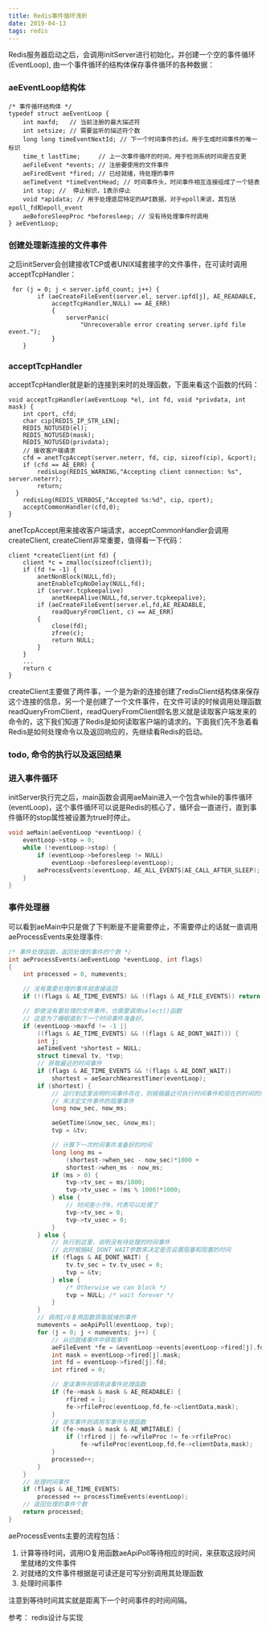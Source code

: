 ```yaml
---
title: Redis事件循环浅析
date: 2019-04-13
tags: redis
---
```

Redis服务器启动之后，会调用initServer进行初始化，并创建一个空的事件循环(EventLoop), 由一个事件循环的结构体保存事件循环的各种数据：

### aeEventLoop结构体

```
/* 事件循环结构体 */
typedef struct aeEventLoop {
    int maxfd;   // 当前注册的最大描述符
    int setsize; // 需要监听的描述符个数
    long long timeEventNextId; // 下一个时间事件的id，用于生成时间事件的唯一标识
    time_t lastTime;     // 上一次事件循环的时间，用于检测系统时间是否变更
    aeFileEvent *events; // 注册要使用的文件事件
    aeFiredEvent *fired; // 已经就绪，待处理的事件
    aeTimeEvent *timeEventHead; // 时间事件头，时间事件相互连接组成了一个链表
    int stop; //  停止标识，1表示停止
    void *apidata; // 用于处理底层特定的API数据，对于epoll来说，其包括epoll_fd和epoll_event
    aeBeforeSleepProc *beforesleep; // 没有待处理事件时调用
} aeEventLoop;
```
### 创建处理新连接的文件事件
之后initServer会创建接收TCP或者UNIX域套接字的文件事件，在可读时调用acceptTcpHandler：

```
 for (j = 0; j < server.ipfd_count; j++) {
        if (aeCreateFileEvent(server.el, server.ipfd[j], AE_READABLE,
            acceptTcpHandler,NULL) == AE_ERR)
            {
                serverPanic(
                    "Unrecoverable error creating server.ipfd file event.");
            }
    }
```
### acceptTcpHandler
acceptTcpHandler就是新的连接到来时的处理函数，下面来看这个函数的代码：

```
void acceptTcpHandler(aeEventLoop *el, int fd, void *privdata, int mask) {
    int cport, cfd;
    char cip[REDIS_IP_STR_LEN];
    REDIS_NOTUSED(el);
    REDIS_NOTUSED(mask);
    REDIS_NOTUSED(privdata);
    // 接收客户端请求
    cfd = anetTcpAccept(server.neterr, fd, cip, sizeof(cip), &cport);
    if (cfd == AE_ERR) {
        redisLog(REDIS_WARNING,"Accepting client connection: %s", server.neterr);
        return;
  }
    redisLog(REDIS_VERBOSE,"Accepted %s:%d", cip, cport);
    acceptCommonHandler(cfd,0);
}
```
anetTcpAccept用来接收客户端请求，acceptCommonHandler会调用createClient, createClient非常重要，值得看一下代码：

```
client *createClient(int fd) {
    client *c = zmalloc(sizeof(client));
    if (fd != -1) {
        anetNonBlock(NULL,fd);
        anetEnableTcpNoDelay(NULL,fd);
        if (server.tcpkeepalive)
            anetKeepAlive(NULL,fd,server.tcpkeepalive);
        if (aeCreateFileEvent(server.el,fd,AE_READABLE,
            readQueryFromClient, c) == AE_ERR)
        {
            close(fd);
            zfree(c);
            return NULL;
        }
    }
    ...
    return c
}
```
createClient主要做了两件事，一个是为新的连接创建了redisClient结构体来保存这个连接的信息，另一个是创建了一个文件事件，在文件可读的时候调用处理函数readQueryFromClient，readQueryFromClient顾名思义就是读取客户端发来的命令的，这下我们知道了Redis是如何读取客户端的请求的。下面我们先不急着看Redis是如何处理命令以及返回响应的，先继续看Redis的启动。
### todo, 命令的执行以及返回结果
### 进入事件循环

initServer执行完之后，main函数会调用aeMain进入一个包含while的事件循环(eventLoop)，这个事件循环可以说是Redis的核心了，循环会一直进行，直到事件循环的stop属性被设置为true时停止。

```c
void aeMain(aeEventLoop *eventLoop) {
    eventLoop->stop = 0;
    while (!eventLoop->stop) {
        if (eventLoop->beforesleep != NULL)
            eventLoop->beforesleep(eventLoop);
        aeProcessEvents(eventLoop, AE_ALL_EVENTS|AE_CALL_AFTER_SLEEP);
    }
}
```
### 事件处理器
可以看到aeMain中只是做了下判断是不是需要停止，不需要停止的话就一直调用aeProcessEvents来处理事件:

```c
/* 事件处理函数，返回处理的事件的个数 */
int aeProcessEvents(aeEventLoop *eventLoop, int flags)
{
    int processed = 0, numevents;

    // 没有需要处理的事件就直接返回
    if (!(flags & AE_TIME_EVENTS) && !(flags & AE_FILE_EVENTS)) return 0;

    // 即使没有要处理的文件事件，也需要调用select()函数
    // 这是为了睡眠直到下一个时间事件准备好。
    if (eventLoop->maxfd != -1 ||
        ((flags & AE_TIME_EVENTS) && !(flags & AE_DONT_WAIT))) {
        int j;
        aeTimeEvent *shortest = NULL;
        struct timeval tv, *tvp;
		// 获取最近的时间事件
        if (flags & AE_TIME_EVENTS && !(flags & AE_DONT_WAIT))
            shortest = aeSearchNearestTimer(eventLoop);
        if (shortest) {
            // 运行到这里说明时间事件存在，则根据最近可执行时间事件和现在的时间的时间差
            // 来决定文件事件的阻塞事件
            long now_sec, now_ms;

            aeGetTime(&now_sec, &now_ms);
            tvp = &tv;

            // 计算下一次时间事件准备好的时间
            long long ms =
                (shortest->when_sec - now_sec)*1000 +
                shortest->when_ms - now_ms;
            if (ms > 0) {
                tvp->tv_sec = ms/1000;
                tvp->tv_usec = (ms % 1000)*1000;
            } else {
                // 时间差小于0，代表可以处理了
                tvp->tv_sec = 0;
                tvp->tv_usec = 0;
            }
        } else {
            // 执行到这里，说明没有待处理的时间事件
            // 此时根据AE_DONT_WAIT参数来决定是否设置阻塞和阻塞的时间
            if (flags & AE_DONT_WAIT) {
                tv.tv_sec = tv.tv_usec = 0;
                tvp = &tv;
            } else {
                /* Otherwise we can block */
                tvp = NULL; /* wait forever */
            }
        }
		// 调用I/O复用函数获取就绪的事件
        numevents = aeApiPoll(eventLoop, tvp);
        for (j = 0; j < numevents; j++) {
            // 从已就绪事件中获取事件
            aeFileEvent *fe = &eventLoop->events[eventLoop->fired[j].fd];
            int mask = eventLoop->fired[j].mask;
            int fd = eventLoop->fired[j].fd;
            int rfired = 0;

            // 是读事件则调用读事件处理函数
            if (fe->mask & mask & AE_READABLE) {
                rfired = 1;
                fe->rfileProc(eventLoop,fd,fe->clientData,mask);
            }
            // 是写事件则调用写事件处理函数
            if (fe->mask & mask & AE_WRITABLE) {
                if (!rfired || fe->wfileProc != fe->rfileProc)
                    fe->wfileProc(eventLoop,fd,fe->clientData,mask);
            }
            processed++;
        }
    }
    // 处理时间事件
    if (flags & AE_TIME_EVENTS)
        processed += processTimeEvents(eventLoop);
	// 返回处理的事件个数
    return processed;
}
```
aeProcessEvents主要的流程包括：

1. 计算等待时间，调用IO复用函数aeApiPoll等待相应的时间，来获取这段时间里就绪的文件事件
2. 对就绪的文件事件根据是可读还是可写分别调用其处理函数
3. 处理时间事件

注意到等待时间其实就是距离下一个时间事件的时间间隔。

参考：
redis设计与实现